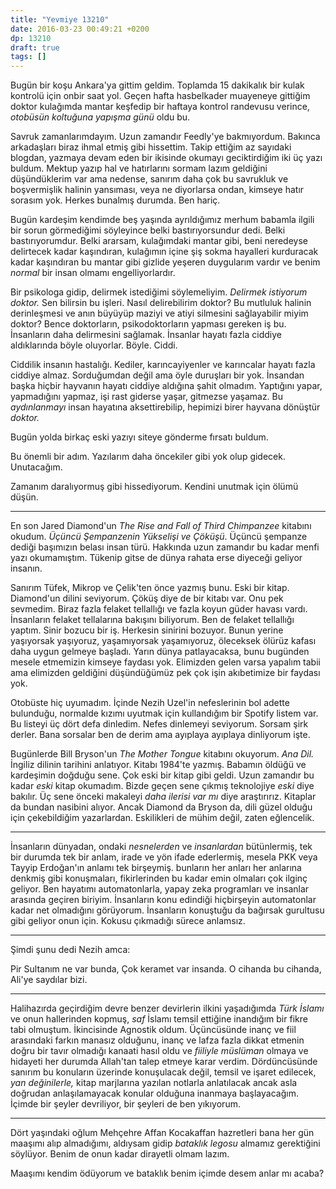 ```yaml
---
title: "Yevmiye 13210"
date: 2016-03-23 00:49:21 +0200
dp: 13210
draft: true
tags: []
---
```


Bugün bir koşu Ankara'ya gittim geldim. Toplamda 15 dakikalık bir kulak kontrolü
için onbir saat yol. Geçen hafta hasbelkader muayeneye gittiğim doktor kulağımda
mantar keşfedip bir haftaya kontrol randevusu verince, *otobüsün koltuğuna
yapışma günü* oldu bu.

Savruk zamanlarımdayım. Uzun zamandır Feedly'ye bakmıyordum. Bakınca arkadaşları
biraz ihmal etmiş gibi hissettim. Takip ettiğim az sayıdaki blogdan, yazmaya
devam eden bir ikisinde okumayı geciktirdiğim iki üç yazı buldum. Mektup yazıp
hal ve hatırlarını sormam lazım geldiğini düşündüklerim var ama nedense, sanırım
daha çok bu savrukluk ve boşvermişlik halinin yansıması, veya ne diyorlarsa
ondan, kimseye hatır sorasım yok. Herkes bunalmış durumda. Ben hariç.

Bugün kardeşim kendimde beş yaşında ayrıldığımız merhum babamla ilgili bir sorun
görmediğimi söyleyince belki bastırıyorsundur dedi. Belki bastırıyorumdur. Belki
ararsam, kulağımdaki mantar gibi, beni neredeyse delirtecek kadar kaşındıran,
kulağımın içine şiş sokma hayalleri kurduracak kadar kaşındıran bu mantar gibi
gizlide yeşeren duygularım vardır ve benim *normal* bir insan olmamı
engelliyorlardır.

Bir psikologa gidip, delirmek istediğimi söylemeliyim. *Delirmek istiyorum
doktor.* Sen bilirsin bu işleri. Nasıl delirebilirim doktor?  Bu mutluluk
halinin derinleşmesi ve anın büyüyüp maziyi ve atiyi silmesini sağlayabilir
miyim doktor? Bence doktorların, psikodoktorların yapması gereken iş
bu. İnsanların daha delirmesini sağlamak. İnsanlar hayatı fazla ciddiye
aldıklarında böyle oluyorlar. Böyle. Ciddi.

Ciddilik insanın hastalığı. Kediler, karıncayiyenler ve karıncalar hayatı fazla
ciddiye almaz. Sorduğumdan değil ama öyle duruşları bir yok. İnsandan başka
hiçbir hayvanın hayatı ciddiye aldığına şahit olmadım. Yaptığını yapar,
yapmadığını yapmaz, işi rast giderse yaşar, gitmezse yaşamaz. Bu *aydınlanmayı*
insan hayatına aksettirebilip, hepimizi birer hayvana dönüştür *doktor.*

Bugün yolda birkaç eski yazıyı siteye gönderme fırsatı buldum.

Bu önemli bir adım. Yazılarım daha öncekiler gibi yok olup gidecek. Unutacağım.

Zamanım daralıyormuş gibi hissediyorum. Kendini unutmak için ölümü düşün.

-----

En son Jared Diamond'un *The Rise and Fall of Third Chimpanzee* kitabını
okudum. *Üçüncü Şempanzenin Yükselişi ve Çöküşü*. Üçüncü şempanze dediği
başımızın belası insan türü. Hakkında uzun zamandır bu kadar menfi yazı
okumamıştım. Tükenip gitse de dünya rahata erse diyeceği geliyor insanın.

Sanırım Tüfek, Mikrop ve Çelik'ten önce yazmış bunu. Eski bir kitap. Diamond'un
dilini seviyorum. Çöküş diye de bir kitabı var. Onu pek sevmedim. Biraz fazla
felaket tellallığı ve fazla koyun güder havası vardı. İnsanların felaket
tellalarına bakışını biliyorum. Ben de felaket tellallığı yaptım. Sinir bozucu
bir iş. Herkesin sinirini bozuyor. Bunun yerine yaşıyorsak yaşıyoruz,
yaşamıyorsak yaşamıyoruz, öleceksek ölürüz kafası daha uygun gelmeye
başladı. Yarın dünya patlayacaksa, bunu bugünden mesele etmemizin kimseye
faydası yok. Elimizden gelen varsa yapalım tabii ama elimizden geldiğini
düşündüğümüz pek çok işin akıbetimize bir faydası yok.

Otobüste hiç uyumadım. İçinde Nezih Uzel'in nefeslerinin bol adette bulunduğu,
normalde kızımı uyutmak için kullandığım bir Spotify listem var. Bu listeyi üç
dört defa dinledim. Nefes dinlemeyi seviyorum. Sorsam şirk derler. Bana sorsalar
ben de derim ama ayıplaya ayıplaya dinliyorum işte.

Bugünlerde Bill Bryson'un *The Mother Tongue* kitabını okuyorum. *Ana Dil.*
İngiliz dilinin tarihini anlatıyor. Kitabı 1984'te yazmış. Babamın öldüğü ve
kardeşimin doğduğu sene. Çok eski bir kitap gibi geldi. Uzun zamandır bu kadar
*eski* kitap okumadım. Bizde geçen sene çıkmış teknolojiye *eski* diye
bakılır. Üç sene önceki makaleyi *daha ilerisi var mı* diye
araştırırız. Kitaplar da bundan nasibini alıyor. Ancak Diamond da Bryson da,
dili güzel olduğu için çekebildiğim yazarlardan. Eskilikleri de mühim değil,
zaten eğlencelik.

------

İnsanların dünyadan, ondaki *nesnelerden* ve *insanlardan* bütünlermiş, tek bir
durumda tek bir anlam, irade ve yön ifade ederlermiş, mesela PKK veya Tayyip
Erdoğan'ın anlamı tek birşeymiş. bunların her anları her anlarına denkmiş gibi
konuşmaları, fikirlerinden bu kadar emin olmaları çok ilginç geliyor. Ben
hayatımı automatonlarla, yapay zeka programları ve insanlar arasında geçiren
biriyim. İnsanların konu edindiği hiçbirşeyin automatonlar kadar net olmadığını
görüyorum. İnsanların konuştuğu da bağırsak gurultusu gibi geliyor onun
için. Kokusu çıkmadığı sürece anlamsız.

-----

Şimdi şunu dedi Nezih amca:
 
   Pir Sultanım ne var bunda, 
   Çok keramet var insanda. 
   O cihanda bu cihanda, 
   Ali'ye saydılar bizi.

------

Halihazırda geçirdiğim devre benzer devirlerin ilkini yaşadığımda *Türk İslamı*
ve onun hallerinden kopmuş, *saf* İslamı temsil ettiğine inandığım bir fikre
tabi olmuştum. İkincisinde Agnostik oldum. Üçüncüsünde inanç ve fiil arasındaki
farkın manasız olduğunu, inanç ve lafza fazla dikkat etmenin doğru bir tavır
olmadığı kanaati hasıl oldu ve *fiiliyle müslüman* olmaya ve hidayeti her
durumda Allah'tan talep etmeye karar verdim. Dördüncüsünde sanırım bu konuların
üzerinde konuşulacak değil, temsil ve işaret edilecek, *yan değinilerle,* kitap
marjlarına yazılan notlarla anlatılacak ancak asla doğrudan anlaşılamayacak
konular olduğuna inanmaya başlayacağım. İçimde bir şeyler devriliyor, bir
şeyleri de ben yıkıyorum.

------

Dört yaşındaki oğlum Mehçehre Affan Kocakaffan hazretleri bana her gün maaşımı
alıp almadığımı, aldıysam gidip *bataklık legosu* almamız gerektiğini
söylüyor. Benim de onun kadar dirayetli olmam lazım.

Maaşımı kendim ödüyorum ve bataklık benim içimde desem anlar mı acaba?

